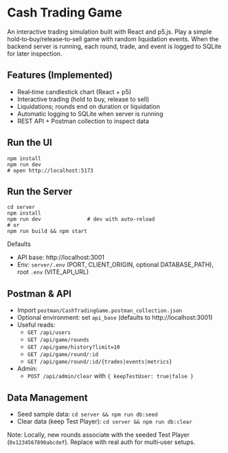 # Cash Trading Game

An interactive trading simulation built with React and p5.js. Play a simple hold‑to‑buy/release‑to‑sell game with random liquidation events. When the backend server is running, each round, trade, and event is logged to SQLite for later inspection.

## Features (Implemented)
- Real‑time candlestick chart (React + p5)
- Interactive trading (hold to buy, release to sell)
- Liquidations; rounds end on duration or liquidation
- Automatic logging to SQLite when server is running
- REST API + Postman collection to inspect data

## Run the UI
```
npm install
npm run dev
# open http://localhost:5173
```

## Run the Server
```
cd server
npm install
npm run dev               # dev with auto‑reload
# or
npm run build && npm start
```

Defaults
- API base: http://localhost:3001
- Env: `server/.env` (PORT, CLIENT_ORIGIN, optional DATABASE_PATH), root `.env` (VITE_API_URL)

## Postman & API
- Import `postman/CashTradingGame.postman_collection.json`
- Optional environment: set `api_base` (defaults to http://localhost:3001)
- Useful reads:
  - `GET /api/users`
  - `GET /api/game/rounds`
  - `GET /api/game/history?limit=10`
  - `GET /api/game/round/:id`
  - `GET /api/game/round/:id/{trades|events|metrics}`
- Admin:
  - `POST /api/admin/clear` with `{ keepTestUser: true|false }`

## Data Management
- Seed sample data: `cd server && npm run db:seed`
- Clear data (keep Test Player): `cd server && npm run db:clear`

Note: Locally, new rounds associate with the seeded Test Player (`0x1234567890abcdef`). Replace with real auth for multi‑user setups.

